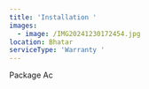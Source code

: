 ```yaml
---
title: 'Installation '
images:
  - image: /IMG20241230172454.jpg
location: Bhatar
serviceType: 'Warranty '
---
```


Package Ac
